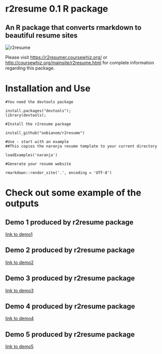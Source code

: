 # r2resume 0.1 R package
 

## An R package that converts rmarkdown to beautiful resume sites

![r2resume](https://r2resumer.coursewhiz.org/img/intro-img.png)

Please visit https://r2resumer.coursewhiz.org/ or http://coursewhiz.org/mainsite/r2resume.html for complete information regarding this package.

# Installation and Use

```{r}
#You need the devtools package

install.packages("devtools");
library(devtools);

#Install the r2resume package

install_github("oobianom/r2resume")

#Use - start with an example
##This copies the naranja resume template to your current directory

loadExamples('naranja')

#Generate your resume website

rmarkdown::render_site('.', encoding = 'UTF-8')

```

# Check out some example of the outputs

## Demo 1 produced by r2resume package
[link to demo1](https://coursewhiz.org/r2resume/examples/naranja/index.html)

## Demo 2 produced by r2resume package
[link to demo2](https://r2resumer.coursewhiz.org/examples/limon/index.html)

## Demo 3 produced by r2resume package
[link to demo3](https://r2resumer.coursewhiz.org/examples/anana/index.html)

## Demo 4 produced by r2resume package
[link to demo4](https://r2resumer.coursewhiz.org/examples/circuela/index.html)

## Demo 5 produced by r2resume package
[link to demo5](https://r2resumer.coursewhiz.org/examples/manzana/index.html)
